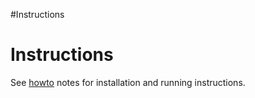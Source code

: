#Instructions
# Instructions

See [howto](../HOWTO.md) notes for installation and running instructions.
